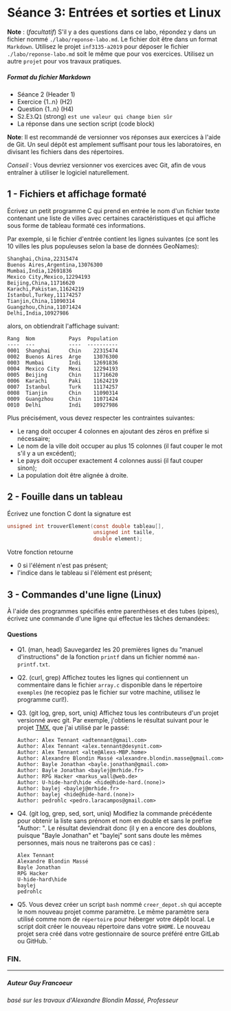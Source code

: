 # Séance 3: Entrées et sorties et Linux

**Note** : (_facultatif_) S'il y a des questions dans ce labo, répondez y dans un fichier nommé
`./labo/reponse-labo.md`.  Le fichier doit être dans un format `Markdown`. Utilisez le projet
`inf3135-a2019` pour déposer le fichier `./labo/reponse-labo.md` soit le même que pour vos exercices.
Utilisez un autre `projet` pour vos travaux pratiques.

##### Format du fichier Markdown
 + Séance 2 (Header 1)
 + Exercice {1..n} (H2)
 + Question {1..n} (H4)
 + S`2`.E`3`.Q`1` (strong) `est une valeur qui change bien sûr`
 + La réponse dans une section script (code block)

**Note**: Il est recommandé de versionner vos réponses aux exercices à l'aide
de Git. Un seul dépôt est amplement suffisant pour tous les laboratoires, en
divisant les fichiers dans des répertoires.

*Conseil* : Vous devriez versionner vos exercices avec Git, afin de
vous entraîner à utiliser le logiciel naturellement.

## 1 - Fichiers et affichage formaté

Écrivez un petit programme C qui prend en entrée le nom d'un fichier texte
contenant une liste de villes avec certaines caractéristiques et qui affiche
sous forme de tableau formaté ces informations.

Par exemple, si le fichier d'entrée contient les lignes suivantes (ce sont
les 10 villes les plus populeuses selon la base de données GeoNames):

```
Shanghai,China,22315474
Buenos Aires,Argentina,13076300
Mumbai,India,12691836
Mexico City,Mexico,12294193
Beijing,China,11716620
Karachi,Pakistan,11624219
Istanbul,Turkey,11174257
Tianjin,China,11090314
Guangzhou,China,11071424
Delhi,India,10927986
```

alors, on obtiendrait l'affichage suivant:

```
Rang  Nom           Pays  Population
----  ---           ----  ----------
0001  Shanghai      Chin    22315474
0002  Buenos Aires  Arge    13076300
0003  Mumbai        Indi    12691836
0004  Mexico City   Mexi    12294193
0005  Beijing       Chin    11716620
0006  Karachi       Paki    11624219
0007  Istanbul      Turk    11174257
0008  Tianjin       Chin    11090314
0009  Guangzhou     Chin    11071424
0010  Delhi         Indi    10927986
```

Plus précisément, vous devez respecter les contraintes suivantes:

- Le rang doit occuper 4 colonnes en ajoutant des zéros en préfixe si nécessaire;
- Le nom de la ville doit occuper au plus 15 colonnes (il faut couper le mot s'il y a un excédent);
- Le pays doit occuper exactement 4 colonnes aussi (il faut couper sinon);
- La population doit être alignée à droite.

## 2 - Fouille dans un tableau

Écrivez une fonction C dont la signature est

```c
unsigned int trouverElement(const double tableau[],
                            unsigned int taille,
                            double element);
```

Votre fonction retourne
 + 0 si l'élément n'est pas présent;
 + l'indice dans le tableau si l'élément est présent;

## 3 - Commandes d'une ligne (Linux)

À l'aide des programmes spécifiés entre parenthèses et des tubes (pipes),
écrivez une commande d'une ligne qui effectue les tâches demandées:

#### Questions
+ Q1. (man, head) Sauvegardez les 20 premières lignes du "manuel d'instructions"
   de la fonction `printf` dans un fichier nommé `man-printf.txt`.
   
+ Q2. (curl, grep) Affichez toutes les lignes qui contiennent un commentaire dans
   le fichier `array.c` disponible dans le répertoire `exemples` (ne recopiez
   pas le fichier sur votre machine, utilisez le programme curl!).
   
+ Q3. (git log, grep, sort, uniq) Affichez tous les contributeurs d'un projet
   versionné avec git. Par exemple, j'obtiens le résultat suivant pour le
   projet [TMX](https://github.com/baylej/tmx), que j'ai utilisé par le passé:

    ```
    Author: Alex Tennant <adtennant@gmail.com>
    Author: Alex Tennant <alex.tennant@desynit.com>
    Author: Alex Tennant <alte@Alexs-MBP.home>
    Author: Alexandre Blondin Massé <alexandre.blondin.masse@gmail.com>
    Author: Bayle Jonathan <bayle.jonathan@gmail.com>
    Author: Bayle Jonathan <baylej@mrhide.fr>
    Author: RPG Hacker <markus_wall@web.de>
    Author: U-hide-hard\hide <hide@hide-hard.(none)>
    Author: baylej <baylej@mrhide.fr>
    Author: baylej <hide@hide-hard.(none)>
    Author: pedrohlc <pedro.laracampos@gmail.com>
    ```

+ Q4. (git log, grep, sed, sort, uniq) Modifiez la commande précédente pour
   obtenir la liste sans prénom et nom en double et sans le préfixe "Author:
   ". Le résultat deviendrait donc (il y en a encore des doublons, puisque
   "Bayle Jonathan" et "baylej" sont sans doute les mêmes personnes, mais
   nous ne traiterons pas ce cas) :

    ```
    Alex Tennant
    Alexandre Blondin Massé
    Bayle Jonathan
    RPG Hacker
    U-hide-hard\hide
    baylej
    pedrohlc
    ```
 
+ Q5. Vous devez créer un script `bash` nommé `creer_depot.sh` qui accepte le nom nouveau 
  projet comme paramètre.  Le même paramètre sera utilisé comme nom de `répertoire` pour héberger
  votre dépôt local.   Le script doit créer le nouveau répertoire  dans votre `$HOME`.
  Le nouveau projet sera créé dans votre gestionnaire de source préféré entre GitLab ou GitHub.
  `
 
### FIN.
---

##### Auteur Guy Francoeur
###### basé sur les travaux d'Alexandre Blondin Massé, Professeur
